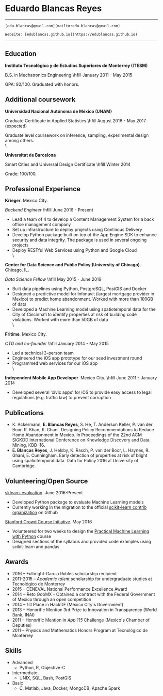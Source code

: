 
Eduardo Blancas Reyes
=====================

------------------------------------------------------------------------------
    [edu.blancas@gmail.com](mailto:edu.blancas@gmail.com)

    Website: [edublancas.github.io](https://edublancas.github.io)
------------------------------------------------------------------------------

Education
---------
**Instituto Tecnológico y de Estudios Superiores de Monterrey (ITESM)**

B.S. in Mechatronics Engineering \hfill January 2011 - May 2015

GPA: 92/100. Graduated with honors.

Additional coursework
---------------------

**Universidad Nacional Autónoma de México (UNAM)**

Graduate Certificate in Applied Statistics \hfill August 2016 - May 2017 (expected)

Graduate level coursework on inference, sampling, experimental design among others.
\
\

**Universitat de Barcelona**

Smart Cities and Universal Design Certificate \hfill Winter 2014

Grade: 100/100.

Professional Experience
-----------------------

**Krieger**. Mexico City.

*Backend Engineer* \hfill June 2016 - Present

* Lead a team of 4 to develop a Content Management System for a back office management company
* Set up infrastructure to deploy projects using Continous Delivery
* Develop Python package built on top of the App Engine SDK to enhance security and data integrity. The package is used in several ongoing projects
* Deploy RESTful Web Services using Python and Google Cloud
\
\

**Center for Data Science and Public Policy (University of Chicago)**. Chicago, IL.

*Data Science Fellow* \hfill May 2015 - June 2016

* Built data pipelines using Python, PostgreSQL, PostGIS and Docker
* Designed a predictive model for Infonavit (largest mortgage provider in Mexico) to predict home abandonment. Worked with more than 100GB of data
* Developed a Machine Learning model using spatiotemporal data for the City of Cincinnati to identify properties at risk of building code violations. Worked with more than 50GB of data
\
\

**Fritime**. Mexico City.

*CTO and co-founder* \hfill January 2014 - May 2015

* Led a technical 3-person team
* Engineered the iOS app prototype for our seed investment round
* Programmed web services for our iOS app
\
\

**Independent Mobile App Developer**. Mexico City. \hfill June 2011 - January 2014

* Developed several 'civic apps' for iOS to provide easy access to legal regulations (e.g. traffic law) to prevent corruption

Publications
------------

-   K. Ackermann, **E. Blancas Reyes**, S. He, T. Anderson Keller, P. van der Boor. R. Khan, R. Ghani. Designing Policy Recommendations to Reduce Home Abandonment in Mexico. In Proceedings of the 22nd ACM SIGKDD International Conference on Knowledge Discovery and Data Mining, KDD ’16.
-   **E. Blancas Reyes**, J. Helsby, K. Rasch, P. van der Boor, L. Haynes, R. Ghani, E. Cunningham. Early detection of properties at risk of blight using spatiotemporal data. Data for Policy 2016 at University of Cambridge.

Volunteering/Open Source
------------------------

[sklearn-evaluation](https://github.com/edublancas/sklearn-evaluation).
June 2016-Present

* Developed Python package to evaluate Machine Learning models
* Currently working in the migration to the official [scikit-learn contrib organization](https://github.com/scikit-learn-contrib) on Github

 [Stanford Crowd Course Initiative](http://crowdcourse.stanford.edu/).
 May 2016

* Volunteered for two weeks to design the [Practical Machine Learning with Python](http://crowdcourse.stanford.edu/ml.html) course
* Designed sections of the syllabus and provided code examples using scikit-learn and pandas

Awards
------

-   2016 – Fulbright-García Robles scholarship recipient
-   2011-2015 – *Academic talent* scholarship for undergraduate studies at Tecnológico de Monterrey
-   2015 – CENEVAL National Performance Excellence Award
-   2014 – Reto GobMX - Obtained a contract with the Federal Government of Mexico through an open competition
-   2014 – 1st Place in HackDF (Mexico City's Government)
-   2013 – Honorific Mention 3rd Prize to Innovation in Transparency (World Bank, INAI)
-   2011 – Honorific Mention in *App 115* Challenge (Mexico's Chamber of Deputies)
-   2011 – Physics and Mathematics Honors Program at Tecnológico de Monterrey

Skills
------

* Advanced
    * Python, R, Objective-C
* Intermediate
    * UNIX, SQL, Bash, PostGIS
* Basic
    * C, Matlab, Java, Docker, MongoDB, Apache Spark
